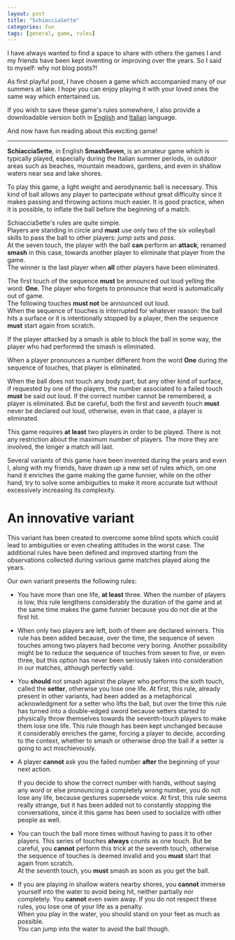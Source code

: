 ```yaml
---
layout: post
title: "SchiacciaSette"
categories: fun
tags: [general, game, rules]
---
```


I have always wanted to find a space to share with others the games I and
my friends have been kept inventing or improving over the years.
So I said to myself: why not blog posts?!

As first playful post, I have chosen a game which accompanied many of our
summers at lake. I hope you can enjoy playing it with your loved ones the
same way which entertained us.

If you wish to save these game's rules somewhere, I also provide a downloadable
version both in
[English](https://luni-4.github.io/pdfs/english/schiacciasette.pdf) and
[Italian](https://luni-4.github.io/pdfs/italian/schiacciasette.pdf) language.

And now have fun reading about this exciting game!

---

**SchiacciaSette**, in English **SmashSeven**, is an amateur game which is
typically played, especially during the Italian summer periods, in outdoor areas
such as beaches, mountain meadows, gardens, and even in shallow waters
near sea and lake shores.

To play this game, a light weight and aerodynamic ball is necessary. This kind
of ball allows any player to partecipate without great difficulty since it makes
passing and throwing actions much easier. It is good practice, when it is
possible, to inflate the ball before the beginning of a match.

SchiacciaSette's rules are quite simple.  
Players are standing in circle and **must** use only two of the six
volleyball skills to pass the ball to other players: *jump sets* and
*pass*.  
At the seven touch, the player with the ball **can** perform an **attack**,
renamed **smash** in this case, towards another player to eliminate that player
from the game.  
The winner is the last player when **all** other players have been eliminated.

The first touch of the sequence **must** be announced out loud yelling
the word: **One**. The player who forgets to pronounce that word is
automatically out of game.  
The following touches **must not** be announced out loud.  
When the sequence of touches is interrupted for whatever reason: the ball hits
a surface or it is intentionally stopped by a player, then the sequence **must**
start again from scratch.

If the player attacked by a smash is able to block the ball in some way,
the player who had performed the smash is eliminated.

When a player pronounces a number different from the word **One**
during the sequence of touches, that player is eliminated.

When the ball does not touch any body part, but any other kind of surface, if
requested by one of the players, the number associated to a failed touch
**must** be said out loud. If the correct number cannot be remembered, a player
is eliminated. But be careful, both the first and seventh
touch **must** never be declared out loud, otherwise, even in that case,
a player is eliminated.

This game requires **at least** two players in order to be played. There is not
any restriction about the maximum number of players. The more they are
involved, the longer a match will last.

Several variants of this game have been invented during the years and even I,
along with my friends, have drawn up a new set of rules which, on one hand it
enriches the game making the game funnier, while on the other hand, try to solve
some ambiguities to make it more accurate but without excessively increasing
its complexity.

# An innovative variant

This variant has been created to overcome some blind spots which
could lead to ambiguities or even cheating attitudes in the worst case.
The additional rules have been defined and improved starting from the
observations collected during various game matches played along the years.

Our own variant presents the following rules:

- You have more than one life, **at least** three. When the number of players is
  low, this rule lengthens considerably the duration of the game and at the same
  time makes the game funnier because you do not die at the first hit.

- When only two players are left, both of them are declared winners. This rule
  has been added because, over the time, the sequence of seven touches among
  two players had become very boring.
  Another possibility might be to reduce the sequence of touches from seven to
  five, or even three, but this option has never been seriously taken into
  consideration in our matches, although perfectly valid.

- You **should** not smash against the player who performs the sixth touch,
  called the __setter__, otherwise you lose one life. At first, this rule,
  already present in other variants, had been added as a metaphorical
  acknowledgment for a setter who lifts the ball,
  but over the time this rule has turned into a double-edged sword because
  setters started to physically throw themselves towards the seventh-touch
  players to make them lose one life. This rule though has been kept unchanged
  because it considerably enriches the game, forcing a player to decide,
  according to the context, whether to smash or otherwise drop the ball if a
  setter is going to act mischievously.

- A player **cannot** ask you the failed number **after** the beginning of your
  next action.

  If you decide to show the correct number with hands, without saying any word
  or else pronouncing a completely wrong number, you do not lose any life,
  because gestures supersede voice. At first, this rule seems really strange,
  but it has been added not to constantly stopping the conversations, since it
  this game has been used to socialize with other people as well.

- You can touch the ball more times without having to pass it to other players.
  This series of touches **always** counts as one touch. But be careful,
  you **cannot** perform this trick at the seventh touch, otherwise the
  sequence of touches is deemed invalid and you **must** start that again
  from scratch.  
  At the seventh touch, you **must** smash as soon as you get the ball.

- If you are playing in shallow waters nearby shores, you **cannot**
  immerse yourself into the water to avoid being hit, neither partially
  nor completely. You **cannot** even swim away. If you do not respect these
  rules, you lose one of your life as a penalty.  
  When you play in the water, you should stand on your feet
  as much as possible.  
  You can jump into the water to avoid the ball though.
